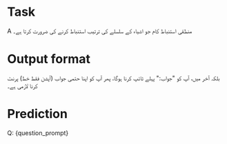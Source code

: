 # Task
A منطقی استنباط کام جو اشیاء کے سلسلے کی ترتیب استنباط کرنے کی ضرورت کرتا ہے۔

# Output format
بلکہ آخر میں، آپ کو "جواب:" پہلے ٹائپ کرنا ہوگا، پھر آپ کو اپنا حتمی جواب (آپشن فقط خط) پرنٹ کرنا لازمی ہے۔

# Prediction
Q: {question_prompt}